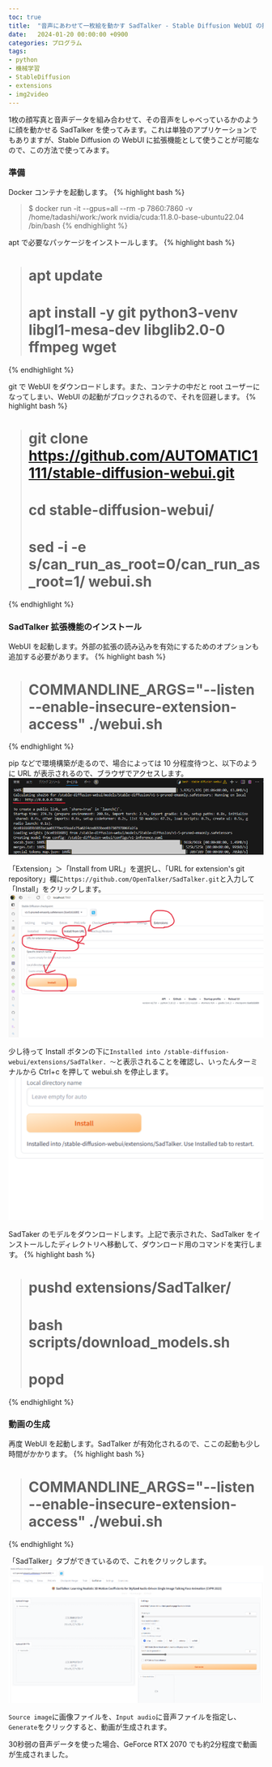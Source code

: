 ```yaml
---
toc: true
title:  "音声にあわせて一枚絵を動かす SadTalker - Stable Diffusion WebUI の拡張機能"
date:   2024-01-20 00:00:00 +0900
categories: プログラム
tags:
- python
- 機械学習
- StableDiffusion
- extensions
- img2video
---
```

1枚の顔写真と音声データを組み合わせて、その音声をしゃべっているかのように顔を動かせる SadTalker を使ってみます。これは単独のアプリケーションでもありますが、Stable Diffusion の WebUI に拡張機能として使うことが可能なので、この方法で使ってみます。

### 準備
Docker コンテナを起動します。
{% highlight bash %}
>$ docker run -it --gpus=all --rm -p 7860:7860 -v /home/tadashi/work:/work nvidia/cuda:11.8.0-base-ubuntu22.04 /bin/bash
{% endhighlight %}

apt で必要なパッケージをインストールします。
{% highlight bash %}
># apt update
># apt install -y git python3-venv libgl1-mesa-dev libglib2.0-0 ffmpeg wget
{% endhighlight %}

git で WebUI をダウンロードします。また、コンテナの中だと root ユーザーになってしまい、WebUI の起動がブロックされるので、それを回避します。
{% highlight bash %}
># git clone https://github.com/AUTOMATIC1111/stable-diffusion-webui.git
># cd stable-diffusion-webui/
># sed -i -e s/can_run_as_root=0/can_run_as_root=1/ webui.sh
{% endhighlight %}

### SadTalker 拡張機能のインストール
WebUI を起動します。外部の拡張の読み込みを有効にするためのオプションも追加する必要があります。
{% highlight bash %}
># COMMANDLINE_ARGS="--listen --enable-insecure-extension-access" ./webui.sh
{% endhighlight %}

pip などで環境構築が走るので、場合によっては 10 分程度待つと、以下のように URL が表示されるので、ブラウザでアクセスします。
![](/assets/images/2024/ss_20240120_01.png)

「Extension」＞「Install from URL」を選択し、「URL for extension's git repository」欄に`https://github.com/OpenTalker/SadTalker.git`と入力して「Install」をクリックします。
![](/assets/images/2024/ss_20240120_02.png)

少し待って Install ボタンの下に`Installed into /stable-diffusion-webui/extensions/SadTalker. ～`と表示されることを確認し、いったんターミナルから Ctrl+c を押して webui.sh を停止します。
![](/assets/images/2024/ss_20240120_03.png)

SadTaker のモデルをダウンロードします。上記で表示された、SadTalker をインストールしたディレクトリへ移動して、ダウンロード用のコマンドを実行します。
{% highlight bash %}
># pushd extensions/SadTalker/
># bash scripts/download_models.sh
># popd
{% endhighlight %}

### 動画の生成

再度 WebUI を起動します。SadTalker が有効化されるので、ここの起動も少し時間がかかります。
{% highlight bash %}
># COMMANDLINE_ARGS="--listen --enable-insecure-extension-access" ./webui.sh
{% endhighlight %}

「SadTalker」タブができているので、これをクリックします。
![](/assets/images/2024/ss_20240120_04.png)

`Source image`に画像ファイルを、`Input audio`に音声ファイルを指定し、`Generate`をクリックすると、動画が生成されます。

30秒弱の音声データを使った場合、GeForce RTX 2070 でも約2分程度で動画が生成されました。